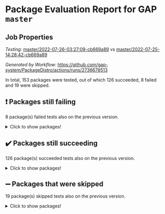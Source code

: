 # Package Evaluation Report for GAP `master`

## Job Properties

*Testing:* [master/2022-07-26-03:27:09-cb669a89](https://github.com/gap-system/PackageDistro/blob/data/reports/master/2022-07-26-03:27:09-cb669a89) vs [master/2022-07-25-14:28:42-cb669a89](https://github.com/gap-system/PackageDistro/blob/data/reports/master/2022-07-25-14:28:42-cb669a89)

*Generated by Workflow:* https://github.com/gap-system/PackageDistro/actions/runs/2736678513

In total, 153 packages were tested, out of which 126 succeeded, 8 failed and 19 were skipped.

## :exclamation: Packages still failing

8 package(s) failed tests also on the previous version.
<details><summary>Click to show packages!</summary>

- francy 1.2.4 [(failure)](https://github.com/gap-system/PackageDistro/runs/7512677443?check_suite_focus=true)
- hap 1.46 [(failure)](https://github.com/gap-system/PackageDistro/runs/7512677974?check_suite_focus=true)
- packagemanager 1.2 [(failure)](https://github.com/gap-system/PackageDistro/runs/7512679542?check_suite_focus=true)
- qpa 1.33 [(failure)](https://github.com/gap-system/PackageDistro/runs/7512679816?check_suite_focus=true)
- rcwa 4.6.4 [(failure)](https://github.com/gap-system/PackageDistro/runs/7512679950?check_suite_focus=true)
- recog 1.3.2 [(failure)](https://github.com/gap-system/PackageDistro/runs/7512680017?check_suite_focus=true)
- semigroups 4.0.0 [(failure)](https://github.com/gap-system/PackageDistro/runs/7512680239?check_suite_focus=true)
- yangbaxter 0.10.0 [(failure)](https://github.com/gap-system/PackageDistro/runs/7512681667?check_suite_focus=true)
</details>

## :heavy_check_mark: Packages still succeeding

126 package(s) succeeded tests also on the previous version.
<details><summary>Click to show packages!</summary>

- ace 5.4 [(success)](https://github.com/gap-system/PackageDistro/runs/7512675113?check_suite_focus=true)
- aclib 1.3.2 [(success)](https://github.com/gap-system/PackageDistro/runs/7512675172?check_suite_focus=true)
- agt 0.2 [(success)](https://github.com/gap-system/PackageDistro/runs/7512675215?check_suite_focus=true)
- alnuth 3.2.1 [(success)](https://github.com/gap-system/PackageDistro/runs/7512675253?check_suite_focus=true)
- anupq 3.2.6 [(success)](https://github.com/gap-system/PackageDistro/runs/7512675294?check_suite_focus=true)
- atlasrep 2.1.2 [(success)](https://github.com/gap-system/PackageDistro/runs/7512675351?check_suite_focus=true)
- autodoc 2022.07.10 [(success)](https://github.com/gap-system/PackageDistro/runs/7512675398?check_suite_focus=true)
- automata 1.15 [(success)](https://github.com/gap-system/PackageDistro/runs/7512675447?check_suite_focus=true)
- automgrp 1.3.2 [(success)](https://github.com/gap-system/PackageDistro/runs/7512675520?check_suite_focus=true)
- autpgrp 1.10.2 [(success)](https://github.com/gap-system/PackageDistro/runs/7512675577?check_suite_focus=true)
- cap 2022.06-05 [(success)](https://github.com/gap-system/PackageDistro/runs/7512675648?check_suite_focus=true)
- caratinterface 2.3.3 [(success)](https://github.com/gap-system/PackageDistro/runs/7512675719?check_suite_focus=true)
- cddinterface 2020.06.24 [(success)](https://github.com/gap-system/PackageDistro/runs/7512675796?check_suite_focus=true)
- circle 1.6.5 [(success)](https://github.com/gap-system/PackageDistro/runs/7512675922?check_suite_focus=true)
- classicpres 1.22 [(success)](https://github.com/gap-system/PackageDistro/runs/7512675997?check_suite_focus=true)
- cohomolo 1.6.10 [(success)](https://github.com/gap-system/PackageDistro/runs/7512676059?check_suite_focus=true)
- congruence 1.2.4 [(success)](https://github.com/gap-system/PackageDistro/runs/7512676110?check_suite_focus=true)
- corelg 1.56 [(success)](https://github.com/gap-system/PackageDistro/runs/7512676164?check_suite_focus=true)
- crime 1.6 [(success)](https://github.com/gap-system/PackageDistro/runs/7512676215?check_suite_focus=true)
- crisp 1.4.5 [(success)](https://github.com/gap-system/PackageDistro/runs/7512676257?check_suite_focus=true)
- crypting 0.10 [(success)](https://github.com/gap-system/PackageDistro/runs/7512676325?check_suite_focus=true)
- cryst 4.1.24 [(success)](https://github.com/gap-system/PackageDistro/runs/7512676368?check_suite_focus=true)
- crystcat 1.1.9 [(success)](https://github.com/gap-system/PackageDistro/runs/7512676420?check_suite_focus=true)
- ctbllib 1.3.4 [(success)](https://github.com/gap-system/PackageDistro/runs/7512676471?check_suite_focus=true)
- cubefree 1.19 [(success)](https://github.com/gap-system/PackageDistro/runs/7512676536?check_suite_focus=true)
- curlinterface 2.2.2 [(success)](https://github.com/gap-system/PackageDistro/runs/7512676574?check_suite_focus=true)
- cvec 2.7.5 [(success)](https://github.com/gap-system/PackageDistro/runs/7512676625?check_suite_focus=true)
- datastructures 0.2.7 [(success)](https://github.com/gap-system/PackageDistro/runs/7512676670?check_suite_focus=true)
- deepthought 1.0.5 [(success)](https://github.com/gap-system/PackageDistro/runs/7512676724?check_suite_focus=true)
- design 1.7 [(success)](https://github.com/gap-system/PackageDistro/runs/7512676761?check_suite_focus=true)
- difsets 2.3.1 [(success)](https://github.com/gap-system/PackageDistro/runs/7512676808?check_suite_focus=true)
- digraphs 1.5.3 [(success)](https://github.com/gap-system/PackageDistro/runs/7512676869?check_suite_focus=true)
- edim 1.3.5 [(success)](https://github.com/gap-system/PackageDistro/runs/7512676917?check_suite_focus=true)
- example 4.3.1 [(success)](https://github.com/gap-system/PackageDistro/runs/7512676974?check_suite_focus=true)
- factint 1.6.3 [(success)](https://github.com/gap-system/PackageDistro/runs/7512677025?check_suite_focus=true)
- ferret 1.0.8 [(success)](https://github.com/gap-system/PackageDistro/runs/7512677082?check_suite_focus=true)
- fga 1.4.0 [(success)](https://github.com/gap-system/PackageDistro/runs/7512677134?check_suite_focus=true)
- fining 1.5 [(success)](https://github.com/gap-system/PackageDistro/runs/7512677188?check_suite_focus=true)
- float 1.0.3 [(success)](https://github.com/gap-system/PackageDistro/runs/7512677232?check_suite_focus=true)
- format 1.4.3 [(success)](https://github.com/gap-system/PackageDistro/runs/7512677267?check_suite_focus=true)
- forms 1.2.8 [(success)](https://github.com/gap-system/PackageDistro/runs/7512677309?check_suite_focus=true)
- fplsa 1.2.5 [(success)](https://github.com/gap-system/PackageDistro/runs/7512677362?check_suite_focus=true)
- fr 2.4.8 [(success)](https://github.com/gap-system/PackageDistro/runs/7512677401?check_suite_focus=true)
- fwtree 1.3 [(success)](https://github.com/gap-system/PackageDistro/runs/7512677489?check_suite_focus=true)
- gbnp 1.0.5 [(success)](https://github.com/gap-system/PackageDistro/runs/7512677527?check_suite_focus=true)
- generalizedmorphismsforcap 2022.05-01 [(success)](https://github.com/gap-system/PackageDistro/runs/7512677576?check_suite_focus=true)
- genss 1.6.6 [(success)](https://github.com/gap-system/PackageDistro/runs/7512677635?check_suite_focus=true)
- gradedringforhomalg 2022.06-01 [(success)](https://github.com/gap-system/PackageDistro/runs/7512677685?check_suite_focus=true)
- grape 4.8.5 [(success)](https://github.com/gap-system/PackageDistro/runs/7512677729?check_suite_focus=true)
- groupoids 1.69 [(success)](https://github.com/gap-system/PackageDistro/runs/7512677785?check_suite_focus=true)
- grpconst 2.6.2 [(success)](https://github.com/gap-system/PackageDistro/runs/7512677839?check_suite_focus=true)
- guarana 0.96.3 [(success)](https://github.com/gap-system/PackageDistro/runs/7512677887?check_suite_focus=true)
- guava 3.16 [(success)](https://github.com/gap-system/PackageDistro/runs/7512677930?check_suite_focus=true)
- hapcryst 0.1.14 [(success)](https://github.com/gap-system/PackageDistro/runs/7512678021?check_suite_focus=true)
- hecke 1.5.3 [(success)](https://github.com/gap-system/PackageDistro/runs/7512678058?check_suite_focus=true)
- help 3.5 [(success)](https://github.com/gap-system/PackageDistro/runs/7512678113?check_suite_focus=true)
- idrel 2.44 [(success)](https://github.com/gap-system/PackageDistro/runs/7512678158?check_suite_focus=true)
- images 1.3.1 [(success)](https://github.com/gap-system/PackageDistro/runs/7512678199?check_suite_focus=true)
- intpic 0.3.0 [(success)](https://github.com/gap-system/PackageDistro/runs/7512678266?check_suite_focus=true)
- io 4.7.2 [(success)](https://github.com/gap-system/PackageDistro/runs/7512678306?check_suite_focus=true)
- irredsol 1.4.3 [(success)](https://github.com/gap-system/PackageDistro/runs/7512678345?check_suite_focus=true)
- json 2.1.0 [(success)](https://github.com/gap-system/PackageDistro/runs/7512678387?check_suite_focus=true)
- jupyterkernel 1.4.1 [(success)](https://github.com/gap-system/PackageDistro/runs/7512678426?check_suite_focus=true)
- jupyterviz 1.5.1 [(success)](https://github.com/gap-system/PackageDistro/runs/7512678466?check_suite_focus=true)
- kan 1.34 [(success)](https://github.com/gap-system/PackageDistro/runs/7512678514?check_suite_focus=true)
- kbmag 1.5.9 [(success)](https://github.com/gap-system/PackageDistro/runs/7512678560?check_suite_focus=true)
- laguna 3.9.5 [(success)](https://github.com/gap-system/PackageDistro/runs/7512678607?check_suite_focus=true)
- liealgdb 2.2.1 [(success)](https://github.com/gap-system/PackageDistro/runs/7512678644?check_suite_focus=true)
- liepring 2.6 [(success)](https://github.com/gap-system/PackageDistro/runs/7512678681?check_suite_focus=true)
- liering 2.4.2 [(success)](https://github.com/gap-system/PackageDistro/runs/7512678720?check_suite_focus=true)
- linearalgebraforcap 2022.06-03 [(success)](https://github.com/gap-system/PackageDistro/runs/7512678769?check_suite_focus=true)
- loops 3.4.1 [(success)](https://github.com/gap-system/PackageDistro/runs/7512678807?check_suite_focus=true)
- lpres 1.0.3 [(success)](https://github.com/gap-system/PackageDistro/runs/7512678862?check_suite_focus=true)
- majoranaalgebras 1.4 [(success)](https://github.com/gap-system/PackageDistro/runs/7512678903?check_suite_focus=true)
- mapclass 1.4.5 [(success)](https://github.com/gap-system/PackageDistro/runs/7512678951?check_suite_focus=true)
- matgrp 0.64 [(success)](https://github.com/gap-system/PackageDistro/runs/7512679015?check_suite_focus=true)
- modisom 2.5.2 [(success)](https://github.com/gap-system/PackageDistro/runs/7512679074?check_suite_focus=true)
- modulepresentationsforcap 2022.05-03 [(success)](https://github.com/gap-system/PackageDistro/runs/7512679104?check_suite_focus=true)
- monoidalcategories 2022.06-07 [(success)](https://github.com/gap-system/PackageDistro/runs/7512679133?check_suite_focus=true)
- nconvex 2020.11-04 [(success)](https://github.com/gap-system/PackageDistro/runs/7512679179?check_suite_focus=true)
- nilmat 1.4.1 [(success)](https://github.com/gap-system/PackageDistro/runs/7512679218?check_suite_focus=true)
- nock 1.5 [(success)](https://github.com/gap-system/PackageDistro/runs/7512679260?check_suite_focus=true)
- normalizinterface 1.3.3 [(success)](https://github.com/gap-system/PackageDistro/runs/7512679311?check_suite_focus=true)
- nq 2.5.8 [(success)](https://github.com/gap-system/PackageDistro/runs/7512679359?check_suite_focus=true)
- numericalsgps 1.3.0 [(success)](https://github.com/gap-system/PackageDistro/runs/7512679405?check_suite_focus=true)
- openmath 11.5.1 [(success)](https://github.com/gap-system/PackageDistro/runs/7512679455?check_suite_focus=true)
- orb 4.8.5 [(success)](https://github.com/gap-system/PackageDistro/runs/7512679494?check_suite_focus=true)
- patternclass 2.4.2 [(success)](https://github.com/gap-system/PackageDistro/runs/7512679585?check_suite_focus=true)
- permut 2.0.4 [(success)](https://github.com/gap-system/PackageDistro/runs/7512679618?check_suite_focus=true)
- polenta 1.3.10 [(success)](https://github.com/gap-system/PackageDistro/runs/7512679656?check_suite_focus=true)
- polymaking 0.8.6 [(success)](https://github.com/gap-system/PackageDistro/runs/7512679706?check_suite_focus=true)
- primgrp 3.4.2 [(success)](https://github.com/gap-system/PackageDistro/runs/7512679739?check_suite_focus=true)
- profiling 2.5.0 [(success)](https://github.com/gap-system/PackageDistro/runs/7512679782?check_suite_focus=true)
- quagroup 1.8.3 [(success)](https://github.com/gap-system/PackageDistro/runs/7512679856?check_suite_focus=true)
- radiroot 2.9 [(success)](https://github.com/gap-system/PackageDistro/runs/7512679891?check_suite_focus=true)
- rds 1.8 [(success)](https://github.com/gap-system/PackageDistro/runs/7512679985?check_suite_focus=true)
- repndecomp 1.2.1 [(success)](https://github.com/gap-system/PackageDistro/runs/7512680067?check_suite_focus=true)
- repsn 3.1.0 [(success)](https://github.com/gap-system/PackageDistro/runs/7512680108?check_suite_focus=true)
- resclasses 4.7.2 [(success)](https://github.com/gap-system/PackageDistro/runs/7512680163?check_suite_focus=true)
- scscp 2.3.1 [(success)](https://github.com/gap-system/PackageDistro/runs/7512680206?check_suite_focus=true)
- sglppow 2.2 [(success)](https://github.com/gap-system/PackageDistro/runs/7512680298?check_suite_focus=true)
- sgpviz 0.999.5 [(success)](https://github.com/gap-system/PackageDistro/runs/7512680331?check_suite_focus=true)
- simpcomp 2.1.14 [(success)](https://github.com/gap-system/PackageDistro/runs/7512680376?check_suite_focus=true)
- singular 2020.12.18 [(success)](https://github.com/gap-system/PackageDistro/runs/7512680410?check_suite_focus=true)
- sla 1.5.3 [(success)](https://github.com/gap-system/PackageDistro/runs/7512680442?check_suite_focus=true)
- smallgrp 1.5 [(success)](https://github.com/gap-system/PackageDistro/runs/7512680476?check_suite_focus=true)
- smallsemi 0.6.13 [(success)](https://github.com/gap-system/PackageDistro/runs/7512680504?check_suite_focus=true)
- sonata 2.9.4 [(success)](https://github.com/gap-system/PackageDistro/runs/7512680566?check_suite_focus=true)
- sophus 1.25 [(success)](https://github.com/gap-system/PackageDistro/runs/7512680611?check_suite_focus=true)
- spinsym 1.5.2 [(success)](https://github.com/gap-system/PackageDistro/runs/7512680673?check_suite_focus=true)
- symbcompcc 1.3.2 [(success)](https://github.com/gap-system/PackageDistro/runs/7512680766?check_suite_focus=true)
- thelma 1.3 [(success)](https://github.com/gap-system/PackageDistro/runs/7512680804?check_suite_focus=true)
- tomlib 1.2.9 [(success)](https://github.com/gap-system/PackageDistro/runs/7512680871?check_suite_focus=true)
- toric 1.9.5 [(success)](https://github.com/gap-system/PackageDistro/runs/7512680944?check_suite_focus=true)
- toricvarieties 2022.07.13 [(success)](https://github.com/gap-system/PackageDistro/runs/7512681011?check_suite_focus=true)
- transgrp 3.6.3 [(success)](https://github.com/gap-system/PackageDistro/runs/7512681081?check_suite_focus=true)
- ugaly 4.0.3 [(success)](https://github.com/gap-system/PackageDistro/runs/7512681142?check_suite_focus=true)
- unipot 1.5 [(success)](https://github.com/gap-system/PackageDistro/runs/7512681203?check_suite_focus=true)
- unitlib 4.1.0 [(success)](https://github.com/gap-system/PackageDistro/runs/7512681245?check_suite_focus=true)
- utils 0.74 [(success)](https://github.com/gap-system/PackageDistro/runs/7512681294?check_suite_focus=true)
- uuid 0.7 [(success)](https://github.com/gap-system/PackageDistro/runs/7512681341?check_suite_focus=true)
- walrus 0.9991 [(success)](https://github.com/gap-system/PackageDistro/runs/7512681392?check_suite_focus=true)
- wedderga 4.10.2 [(success)](https://github.com/gap-system/PackageDistro/runs/7512681437?check_suite_focus=true)
- xmod 2.88 [(success)](https://github.com/gap-system/PackageDistro/runs/7512681499?check_suite_focus=true)
- xmodalg 1.22 [(success)](https://github.com/gap-system/PackageDistro/runs/7512681579?check_suite_focus=true)
- zeromqinterface 0.13 [(success)](https://github.com/gap-system/PackageDistro/runs/7512681766?check_suite_focus=true)
</details>

## :heavy_minus_sign: Packages that were skipped

19 package(s) skipped tests also on the previous version.
<details><summary>Click to show packages!</summary>

- 4ti2interface 2022.03-01 [(skipped)](https://github.com/gap-system/PackageDistro/runs/7512571618?check_suite_focus=true)
- browse 1.8.14 [(skipped)](https://github.com/gap-system/PackageDistro/runs/7512571618?check_suite_focus=true)
- examplesforhomalg 2022.03-01 [(skipped)](https://github.com/gap-system/PackageDistro/runs/7512571618?check_suite_focus=true)
- gapdoc 1.6.5 [(skipped)](https://github.com/gap-system/PackageDistro/runs/7512571618?check_suite_focus=true)
- gauss 2022.03-01 [(skipped)](https://github.com/gap-system/PackageDistro/runs/7512571618?check_suite_focus=true)
- gaussforhomalg 2022.03-01 [(skipped)](https://github.com/gap-system/PackageDistro/runs/7512571618?check_suite_focus=true)
- gradedmodules 2022.03-01 [(skipped)](https://github.com/gap-system/PackageDistro/runs/7512571618?check_suite_focus=true)
- homalg 2022.03-01 [(skipped)](https://github.com/gap-system/PackageDistro/runs/7512571618?check_suite_focus=true)
- homalgtocas 2022.03-01 [(skipped)](https://github.com/gap-system/PackageDistro/runs/7512571618?check_suite_focus=true)
- io_forhomalg 2022.03-01 [(skipped)](https://github.com/gap-system/PackageDistro/runs/7512571618?check_suite_focus=true)
- itc 1.5.1 [(skipped)](https://github.com/gap-system/PackageDistro/runs/7512571618?check_suite_focus=true)
- localizeringforhomalg 2022.03-01 [(skipped)](https://github.com/gap-system/PackageDistro/runs/7512571618?check_suite_focus=true)
- matricesforhomalg 2022.06-01 [(skipped)](https://github.com/gap-system/PackageDistro/runs/7512571618?check_suite_focus=true)
- modules 2022.03-01 [(skipped)](https://github.com/gap-system/PackageDistro/runs/7512571618?check_suite_focus=true)
- polycyclic 2.16 [(skipped)](https://github.com/gap-system/PackageDistro/runs/7512571618?check_suite_focus=true)
- ringsforhomalg 2022.04-01 [(skipped)](https://github.com/gap-system/PackageDistro/runs/7512571618?check_suite_focus=true)
- sco 2022.03-01 [(skipped)](https://github.com/gap-system/PackageDistro/runs/7512571618?check_suite_focus=true)
- toolsforhomalg 2022.05-01 [(skipped)](https://github.com/gap-system/PackageDistro/runs/7512571618?check_suite_focus=true)
- xgap 4.31 [(skipped)](https://github.com/gap-system/PackageDistro/runs/7512571618?check_suite_focus=true)
</details>

